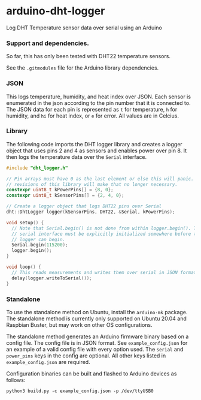 # arduino-dht-logger
Log DHT Temperature sensor data over serial using an Arduino

### Support and dependencies.

So far, this has only been tested with DHT22 temperature sensors.

See the `.gitmodules` file for the Arduino library dependencies.

### JSON

This logs temperature, humidity, and heat index over JSON. Each sensor is
enumerated in the json according to the pin number that it is connected to. The
JSON data for each pin is represented as `t` for temperature, `h` for humidity,
and `hi` for heat index, or `e` for error. All values are in Celcius.

### Library

The following code imports the DHT logger library and creates a logger object
that uses pins 2 and 4 as sensors and enables power over pin 8. It then logs
the temperature data over the `Serial` interface.
```c++
#include "dht_logger.h"

// Pin arrays must have 0 as the last element or else this will panic. Future
// revisions of this library will make that no longer necessary.
constexpr uint8_t kPowerPins[] = {8, 0};
constexpr uint8_t kSensorPins[] = {2, 4, 0};

// Create a logger object that logs DHT22 pins over Serial
dht::DhtLogger logger(kSensorPins, DHT22, &Serial, kPowerPins);

void setup() {
  // Note that Serial.begin() is not done from within logger.begin(). The
  // serial interface must be explicitly initialized somewhere before the
  // logger can begin.
  Serial.begin(115200);
  logger.begin();
}

void loop() {
  // This reads measurements and writes them over serial in JSON format.
  delay(logger.writeToSerial());
}
```

### Standalone

To use the standalone method on Ubuntu, install the `arduino-mk` package.
The standalone method is currently only supported on Ubuntu 20.04 and Raspbian
Buster, but may work on other OS configurations.

The standalone method generates an Arduino firmware binary based on a config
file. The config file is in JSON format. See `example_config.json` for an
example of a valid config file with every option used. The `serial` and
`power_pins` keys in the config are optional. All other keys listed in
`example_config.json` are required.

Configuration binaries can be built and flashed to Arduino devices as follows:
```
python3 build.py -c example_config.json -p /dev/ttyUSB0
```

